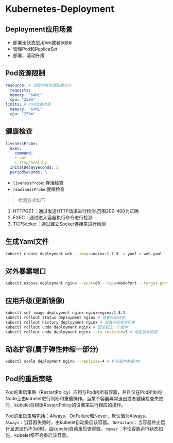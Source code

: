 # Kubernetes-Deployment

## Deployment应用场景

- 部署无状态应用`Web`或者`微服务`
- 管理Pod和ReplicaSet
- 部署、滚动升级

## Pod资源限制

```yaml
resource: # 调度时候资源配置大小
  requests:
  memory: "64Mi"
  cpu: "250m"
limits: # Pod的最大值
  memory: "64Mi"
  cpu: "250m"
```

## 健康检查

```yaml
livenessProbe:
  exec:
    command:
    - cat
    - /tmp/healthy
  initalDelaySeconds: 5
  periodSeconds: 5
```

- `livenessProbe`: 存活检查
- `readinessProbe`:就绪检查

> 检测方式如下

1. HTTPGET：通过发送HTTP请求进行检测,范围200-400为正确
2. EXEC：通过进入容器执行命令进行检测
3. TCPSocker：通过建立Socker连接来进行检测

## 生成Yaml文件

```bash
kubectl create deployment web --image=nginx:1.7.9 -o yaml > web.yaml
```

## 对外暴露端口

```bash
kubectl expose deployment nginx --port=80 --type=NodePort --target-port=80
```

## 应用升级(更新镜像)

```bash
kubectl set image deployment nginx nginx=nginx:1.8.1
kubectl rollout status deployment nginx # 查看升级状态
kubectl rollout history deployment nginx # 查看升级版本历史
kubectl rollout undo deployment nginx # 回滚到上一个版本
kubectl rollout undo deployment nginx --to-revision=3 # 指定版本回滚
```

## 动态扩容(属于弹性伸缩一部分)

```bash
kubectl scale deployment nginx --replicas=4 # 扩容副本数量为4
```
## Pod的重启策略
Pod的重启策略（RestartPolicy）应用与Pod内所有容器，并且仅在Pod所处的Node上由kubelet进行判断和重启操作。当某个容器异常退出或者健康检查失败时，kubelet将根据RestartPolicy的设置来进行相应的操作。

Pod的重启策略包括：Always、OnFailure和Never，默认值为Always。
`Always`：当容器失效时，由kubelet自动重启该容器。
`OnFailure`：当容器终止运行且退出码不为0时，由kubelet自动重启该容器。
`Never`：不论容器运行状态如何，kubelet都不会重启该容器。

